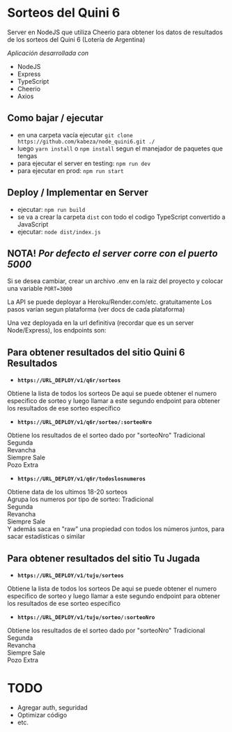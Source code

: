 # Sorteos del Quini 6
Server en NodeJS que utiliza Cheerio para obtener los datos de resultados de los sorteos del Quini 6 (Lotería de Argentina)

_Aplicación desarrollada con_
- NodeJS
- Express
- TypeScript
- Cheerio
- Axios

## Como bajar / ejecutar
- en una carpeta vacía ejecutar `git clone https://github.com/kabeza/node_quini6.git ./ `
- luego `yarn install` o `npm install` segun el manejador de paquetes que tengas
- para ejecutar el server en testing: `npm run dev`
- para ejecutar en prod: `npm run start`

## Deploy / Implementar en Server

- ejecutar: `npm run build`
- se va a crear la carpeta `dist` con todo el codigo TypeScript convertido a JavaScript
- ejecutar: `node dist/index.js`

## NOTA! _Por defecto el server corre con el puerto 5000_ 
Si se desea cambiar, crear un archivo .env en la raiz del proyecto y colocar una variable `PORT=3000`


La API se puede deployar a Heroku/Render.com/etc. gratuitamente
Los pasos varían segun plataforma (ver docs de cada plataforma)

Una vez deployada en la url definitiva (recordar que es un server Node/Express), los endpoints son:

## Para obtener resultados del sitio Quini 6 Resultados ##

- **`https://URL_DEPLOY/v1/q6r/sorteos`**

Obtiene la lista de todos los sorteos
De aqui se puede obtener el numero especifico de sorteo y luego llamar a este segundo endpoint para obtener los resultados de ese sorteo específico

- **`https://URL_DEPLOY/v1/q6r/sorteo/:sorteoNro`**

Obtiene los resultados de el sorteo dado por "sorteoNro"
Tradicional  
Segunda  
Revancha  
Siempre Sale  
Pozo Extra  

- **`https://URL_DEPLOY/v1/q6r/todoslosnumeros`**

Obtiene data de los ultimos 18-20 sorteos  
Agrupa los numeros por tipo de sorteo:
Tradicional  
Segunda  
Revancha  
Siempre Sale  
Y además saca en "raw" una propiedad con todos los números juntos, para sacar estadísticas o similar

## Para obtener resultados del sitio Tu Jugada ##

- **`https://URL_DEPLOY/v1/tuju/sorteos`**

Obtiene la lista de todos los sorteos
De aqui se puede obtener el numero especifico de sorteo y luego llamar a este segundo endpoint para obtener los resultados de ese sorteo específico

- **`https://URL_DEPLOY/v1/tuju/sorteo/:sorteoNro`**

Obtiene los resultados de el sorteo dado por "sorteoNro"
Tradicional  
Segunda  
Revancha  
Siempre Sale  
Pozo Extra  

# TODO

- Agregar auth, seguridad
- Optimizar código
- etc.
